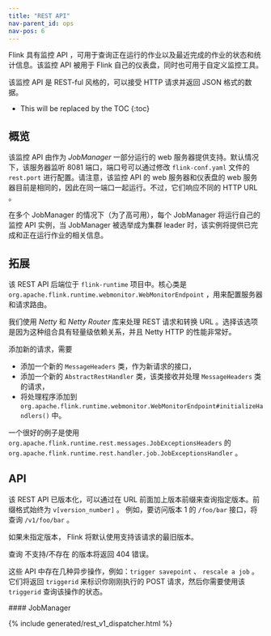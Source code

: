 ```yaml
---
title: "REST API"
nav-parent_id: ops
nav-pos: 6
---
```

<!--
Licensed to the Apache Software Foundation (ASF) under one
or more contributor license agreements.  See the NOTICE file
distributed with this work for additional information
regarding copyright ownership.  The ASF licenses this file
to you under the Apache License, Version 2.0 (the
"License"); you may not use this file except in compliance
with the License.  You may obtain a copy of the License at

  http://www.apache.org/licenses/LICENSE-2.0

Unless required by applicable law or agreed to in writing,
software distributed under the License is distributed on an
"AS IS" BASIS, WITHOUT WARRANTIES OR CONDITIONS OF ANY
KIND, either express or implied.  See the License for the
specific language governing permissions and limitations
under the License.
-->

Flink 具有监控 API ，可用于查询正在运行的作业以及最近完成的作业的状态和统计信息。该监控 API 被用于 Flink 自己的仪表盘，同时也可用于自定义监控工具。

该监控 API 是 REST-ful 风格的，可以接受 HTTP 请求并返回 JSON 格式的数据。

* This will be replaced by the TOC
{:toc}

<a name="overview"></a>

## 概览

该监控 API 由作为 *JobManager* 一部分运行的 web 服务器提供支持。默认情况下，该服务器监听 8081 端口，端口号可以通过修改 `flink-conf.yaml` 文件的 `rest.port` 进行配置。请注意，该监控 API 的 web 服务器和仪表盘的 web 服务器目前是相同的，因此在同一端口一起运行。不过，它们响应不同的 HTTP URL 。

在多个 JobManager 的情况下（为了高可用），每个 JobManager 将运行自己的监控 API 实例，当 JobManager 被选举成为集群 leader 时，该实例将提供已完成和正在运行作业的相关信息。

<a name="developing"></a>

## 拓展

该 REST API 后端位于 `flink-runtime` 项目中。核心类是 `org.apache.flink.runtime.webmonitor.WebMonitorEndpoint` ，用来配置服务器和请求路由。

我们使用 *Netty* 和 *Netty Router* 库来处理 REST 请求和转换 URL 。选择该选项是因为这种组合具有轻量级依赖关系，并且 Netty HTTP 的性能非常好。

添加新的请求，需要
* 添加一个新的 `MessageHeaders` 类，作为新请求的接口，
* 添加一个新的 `AbstractRestHandler` 类，该类接收并处理 `MessageHeaders` 类的请求，
* 将处理程序添加到 `org.apache.flink.runtime.webmonitor.WebMonitorEndpoint#initializeHandlers()` 中。

一个很好的例子是使用 `org.apache.flink.runtime.rest.messages.JobExceptionsHeaders` 的 `org.apache.flink.runtime.rest.handler.job.JobExceptionsHandler` 。

<a name="api"></a>

## API

该 REST API 已版本化，可以通过在 URL 前面加上版本前缀来查询指定版本。前缀格式始终为 `v[version_number]` 。
例如，要访问版本 1 的 `/foo/bar` 接口，将查询 `/v1/foo/bar` 。

如果未指定版本， Flink 将默认使用支持该请求的最旧版本。

查询 不支持/不存在 的版本将返回 404 错误。

这些 API 中存在几种异步操作，例如：`trigger savepoint` 、 `rescale a job` 。它们将返回 `triggerid` 来标识你刚刚执行的 POST 请求，然后你需要使用该 `triggerid` 查询该操作的状态。

<div class="codetabs" markdown="1">

<div data-lang="v1" markdown="1">
#### JobManager

{% include generated/rest_v1_dispatcher.html %}
</div>

</div>


